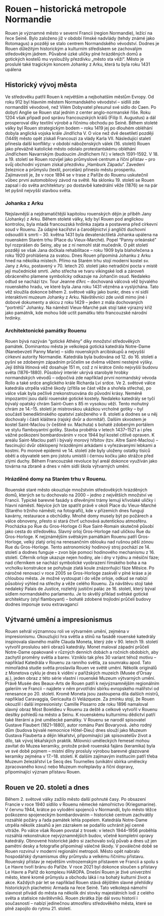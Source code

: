 # Rouen – historická metropole Normandie
Rouen je významné město v severní Francii (region Normandie), ležící na řece Seině. Bylo založeno již v období římské nadvlády (tehdy známé jako Rotomagus) a později se stalo centrem Normandského vévodství. Dodnes je Rouen důležitým historickým a kulturním střediskem se zachovalým středověkým jádrem. Půvabné úzké uličky plné hrázděných domů a gotických kostelů mu vysloužily přezdívku „město sta věží“. Město je proslulé také tragickým koncem Johanky z Arku, která tu byla roku 1431 upálena

## Historický vývoj města
Ve středověku patřil Rouen k největším a nejbohatším městům Evropy. Od roku 912 byl hlavním městem Normandského vévodství – sídlili zde normandští vévodové, než Vilém Dobyvatel přesunul své sídlo do Caen. Po dobytí Anglie se Rouen stal jedním z center anglo-normanské říše. Roku 1204 však připadl pod správu francouzských králů (Filip II. Augustus) a dál prosperoval díky textilní výrobě a říčnímu obchodu po Seině.
Během stoleté války byl Rouen strategickým bodem – roku 1419 jej po dlouhém obléhání dobyla anglická vojska krále Jindřicha V. O více než dvě desetiletí později (1449) město opět získali Francouzi za vlády Karla VII. Následující staletí přinesla další konflikty: v období náboženských válek (16. století) Rouen jako převážně katolické město odolalo protestantskému obléhání Jindřichem Navarrským (budoucím Jindřichem IV.) v letech 1591–1592. V 18. a 19. století se Rouen rozvíjel jako průmyslové centrum a říční přístav – pro svůj obchodní význam získal přezdívku „Hamburk Západu“.
Zavedení železnice a průmyslu (textil, porcelán) přineslo městu prosperitu. Zajímavostí je, že v roce 1894 se v trase z Paříže do Rouenu uskutečnil vůbec první automobilový závod na světě. Na sklonku 19. století se Rouen zapsal i do světa architektury: po dostavbě katedrální věže (1876) se na pár let pyšnil nejvyšší stavbou světa.

### Johanka z Arku
Nejslavnější a nejdramatičtější kapitolou rouenských dějin je příběh Jany (Johanky) z Arku. Během stoleté války, kdy byl Rouen pod anglickou kontrolou, byla mladá francouzská hrdinka zajata a postavena před církevní soud v Rouenu. Za údajné kacířství a čarodějnictví ji angličtí duchovní odsoudili k smrti – 30. května 1431 byla devatenáctiletá Johanka upálena na rouenském Starém trhu (Place du Vieux-Marché). Popel “Panny orleánské” byl rozprášen do Seiny, aby se z ní nemohl stát mučedník. O pět století později se však Jana dočkala rehabilitace – roku 1909 byla blahořečena a roku 1920 prohlášena za svatou. Dnes Rouen připomíná Johanku z Arku hned na několika místech.
Přímo na Starém trhu stojí moderní kostel sv. Jany z Arku, postavený v 70. letech 20. století jako netradiční pocta v místě její mučednické smrti. Jeho střecha ve tvaru vikingské lodi a zároveň obráceného plamene symbolicky odkazuje na Johančin osud. Nedaleko odtud se nachází tzv. Tour Jeanne d’Arc – dochovaná válcová věž bývalého rouenského hradu, ve které byla Jana roku 1431 vězněna a vyslýchána. Tato věž sloužila dokonce během 2. světové války jako bunkr, dnes v ní sídlí interaktivní muzeum Johanky z Arku. Návštěvníci zde uvidí mimo jiné i dobové dokumenty a skicu z roku 1429 – jeden z mála dochovaných “portrétů” Johanky. Na náměstí Vieux-Marché pak stojí také výrazný kříž jako památník, kde mohou lidé uctít památku této francouzské národní hrdinky.

### Architektonické památky Rouenu
Rouen bývá nazýván “gotické Athény” díky množství středověkých památek. Dominantou města je velkolepá gotická katedrála Notre-Dame (Nanebevzetí Panny Marie) – sídlo rouenských arcibiskupů a nejvyšší církevní autority Normandie. Katedrála byla budována od 12. do 16. století a pyšní se zdobeným západním průčelím se dvěma věžemi nestejné výšky. Její štíhlá litinová věž dosahuje 151 m, což z ní krátce činilo nejvyšší budovu světa (1876–1880). Působivý interiér ukrývá starobylé hrobky normandských vévodů – odpočívá zde například první normandský vévoda Rollo a také srdce anglického krále Richarda Lví srdce. 
Ve 2. světové válce katedrála utrpěla vážné škody (zřítila se část věže a shořela střecha), po válce však byla pečlivě zrekonstruována do původní krásy. Neméně impozantní jsou další rouenské gotické kostely. Nedaleko katedrály se tyčí bývalý opatský chrám Saint-Ouen s 85 m vysokou věží. Tento mohutný chrám ze 14.–15. století je mistrovskou ukázkou vrcholné gotiky – byl součástí benediktinského opatství založeného v 8. století a dodnes se u něj dochovaly i části kláštera (rajský dvůr a dormitář).
Dalším skvostem je kostel Saint-Maclou (v češtině sv. Machuta) s bohatě zdobeným portálem ve stylu flamboyantní gotiky. Stavba proběhla v letech 1437–1521 a i přes vážné poškození bombardováním v roce 1944 byl kostel citlivě opraven. K areálu Saint-Maclou patří i bývalý morový hřbitov (tzv. Aître Saint-Maclou) – fascinující dvůr obklopený hrázděnými arkádami s vyřezávanými lebkami a kostmi. Po morové epidemii ve 14. století zde byly uloženy ostatky tisíců obětí a obyvatelé sem pro jistotu umístili i černou kočku jako strážce před zlými duchy. Během Francouzské revoluce byl areál dokonce využíván jako továrna na zbraně a dnes v něm sídlí škola výtvarných umění.

### Hrázděné domy na Starém trhu v Rouenu.
Rouenské staré město okouzluje množstvím středověkých hrázděných domů, kterých se tu dochovalo na 2000 – jedno z největších množství ve Francii. Typické barevné fasády s dřevěnými trámy lemují křivolaké uličky i hlavní náměstí. Nejvíce jich lze spatřit právě v okolí Place du Vieux-Marché (Starého tržního náměstí; na fotografii), kde v přízemích dnes fungují kavárny, restaurace a obchůdky. Mnohé domy musely být po požárech a válce obnoveny, přesto si stará čtvrť uchovává autentickou atmosféru. Procházka po Rue du Gros-Horloge či Rue Saint-Romain skutečně působí jako cesta do středověku.
Slavný orloj Gros-Horloge nad uličkou Rue du Gros-Horloge. K nejznámějším světským památkám Rouenu patří Gros-Horloge, velký zlatý orloj na renesančním oblouku nad rušnou pěší zónou Rue du Gros-Horloge. Tento astronomický hodinový stroj pochází ze 14. století a dodnes funguje – zvon bije pomocí hodinového mechanismu z 16. století. Ciferník orloje ukazuje nejen hodiny, ale i dny v týdnu a měsíční fáze; nad ciferníkem se nachází symbolické vyobrazení římského boha a na vrcholku konstrukce se pohybuje zlatá koule znázorňující fáze Měsíce.
Po náročné renovaci v roce 2005 se Gros-Horloge zaskvěl v plné kráse a je chloubou města. Je možné vystoupat i do věže orloje, odkud se nabízí působivý výhled na střechy a věže celého Rouenu.
Za návštěvu stojí také nedaleký Palais de Justice, rozlehlý justiční palác ze 16. století, který býval sídlem normandského parlamentu. Je to skvělý příklad světské gotické architektury (styl flamboyant) – bohatě zdobené trojlodní průčelí budovy dodnes imponuje svou extravagancí

## Výtvarné umění a impresionismus
Rouen sehrál významnou roli ve výtvarném umění, zejména v impresionismu. Okouzlující hra světla a stínů na fasádě rouenské katedrály inspirovala slavného malíře Clauda Moneta, který zde v 90. letech 19. století vytvořil proslulou sérii obrazů katedrály. Monet maloval západní průčelí Notre-Dame opakovaně v různých denních dobách a ročních obdobích, aby zachytil proměny světla a barev.
Vzniklo tak přes 30 variant téhož motivu – například Katedrála v Rouenu za ranního světla, za soumraku apod. Tato mimořádná studie světla proslavila Rouen ve světě umění.
Několik originálů z Monetova cyklu je dnes k vidění v pařížských muzeích (Musée d’Orsay aj.), jeden obraz z této série vlastní i rouenské Muzeum výtvarných umění. Právě Musée des Beaux-Arts de Rouen patří k nejvýznamnějším regionálním galeriím ve Francii – najdete v něm prvotřídní sbírku evropského malířství od renesance po 20. století.
Kromě Moneta jsou zastoupena díla dalších mistrů, například Caravaggia, Gericaulta či Velázqueze. Za zmínku stojí, že Rouen okouzlil i další impresionisty: Camille Pissarro zde roku 1896 namaloval slavný obraz Most Boieldieu v Rouenu za deště a celkově vytvořil v Rouenu desítky pohledů na město a Seinu. K rouenskému kulturnímu dědictví patří také literární a jiné umělecké památky. V Rouenu se narodil spisovatel Gustave Flaubert (1821–1880), autor románu Paní Bovaryová. Jeho rodný dům (budova bývalé nemocnice Hôtel-Dieu) dnes slouží jako Muzeum Gustava Flauberta a dějin lékařství, připomínající jak spisovatelův život a dílo, tak vývoj lékařských praktik.
Milovníci uměleckých řemesel mohou zavítat do Muzea keramiky, protože právě rouenská fajáns (keramika) byla ve své době pojmem – místní dílny prosluly výrobou barevné glazované keramiky zejména v 17.–18. století.
K dalším zajímavým institucím patří třeba Muzeum železářství Le Secq des Tournelles (unikátní sbírka umělecky zpracovaného kovu) nebo Muzeum mořeplavby a říční dopravy, připomínající význam přístavu Rouen.

## Rouen ve 20. století a dnes
Během 2. světové války zažilo město další pohnuté časy. Po obsazení Francie v roce 1940 sídlilo v Rouenu německé námořnictvo (Kriegsmarine). V červnu 1944, krátce po vylodění spojenců v Normandii, bylo město těžce poškozeno spojeneckým bombardováním – historické centrum zachvátily rozsáhlé požáry a řada památek lehla popelem. Katedrála Notre-Dame utrpěla několik zásahů a jen zázrakem se podařilo uchránit její cenné vitráže. Po válce však Rouen povstal z trosek: v letech 1944–1956 proběhla rozsáhlá rekonstrukce nejvýznamnějších budov, včetně kompletní opravy katedrály.
Obnovené historické jádro si zachovalo svůj půvab a dnes už jen pamětní desky a fotografie připomínají válečné škody. V poválečné době se Rouen rozvinul v moderní regionální metropoli. Město opět nabralo hospodářský dynamismus díky průmyslu a velkému říčnímu přístavu. Rouenský přístav je největším vnitrozemským přístavem ve Francii a spolu s Le Havre tvoří bránu do Paříže. V roce 2021 byl dokonce sloučen s přístavy Le Havre a Paříž do komplexu HAROPA.
Dnešní Rouen je živé univerzitní město, které kromě průmyslu a obchodu láká i na bohatý kulturní život a akce. Každých pár let se například Rouen stává dějištěm slavné přehlídky historických plachetnic Armada na řece Seině. Tato velkolepá námořní slavnost přivádí do města na několik dní stovky majestátních lodí z celého světa a statisíce návštěvníků. Rouen zkrátka žije dál svou historií i současností – nabízí jedinečnou atmosféru středověkého města, které se plně zapojilo do rytmu 21. století.
